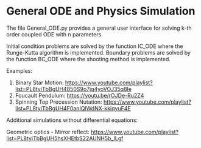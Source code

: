 # General ODE and Physics Simulation

The file General_ODE.py provides a general user interface for solving k-th order coupled ODE with n parameters.

Initial condition problems are solved by the function IC_ODE where the Runge-Kutta algorithm is implemented.
Boundary problems are solved by the function BC_ODE where the shooting method is implemented.

Examples:
1. Binary Star Motion: https://www.youtube.com/playlist?list=PL8tyiTbBgUH4850S9o7jq4yoVOJ35q8Ie
2. Foucault Pendulum: https://youtu.be/rOJDe-Ru2Z4
3. Spinning Top Precession Nutation: https://www.youtube.com/playlist?list=PL8tyiTbBgUH4F0anIQlWdNX-kkiqyuF4E



Additional simulations without differential equations:

Geometric optics - Mirror reflect: https://www.youtube.com/playlist?list=PL8tyiTbBgUH5hsXHEtbS22AUNH5b_lLgf
